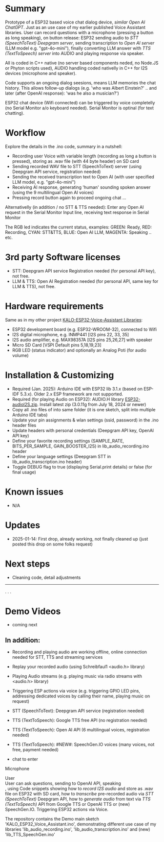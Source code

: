 # Summary
Prototype of a ESP32 based voice chat dialog device, _similar Open AI ChatGPT_. Just as an use case of my earlier published Voice Assistant libraries. User can record questions with a microphone (pressing a button as long speaking), on button release: ESP32 sending audio to _STT (SpeechToText) Deepgram server_, sending transcription to _Open AI server_ (LLM model e.g. "gpt-4o-mini"), finally converting LLM answer with _TTS (TextToSpeech) server_ into AUDIO and playing response via speaker.

All is coded in C++ native (no server based components neded, no Node.JS or Phyton scripts used), AUDIO handling coded nativelly in C++ for I2S devices (microphone and speaker).

Code supports an ongoing dialog seesions, means LLM memories the chat history. This allows follow-up dialogs (e.g. 'who was Albert Einstein?' .. and later (after OpenAI response): 'was he also a musician?')

ESP32 chat device (Wifi connected) can be triggered by voice completelly (no Serial Monitor a/o keyboard needed). Serial Monitor is optinal (for text chatting).

# Workflow
Explore the details in the .ino code, summary in a nutshell:
- Recording user Voice with variable length (recording as long a button is pressed), storing as .wav file (with 44 byte header) on SD card  
- Sending recorded WAV file to STT (SpeechToText) server (using Deepgram API service, registration needed)
- Sending the received transcription text to Open AI (with user specified LLM model, e.g. "gpt-4o-mini")
- Receiving AI response, generating 'human' sounding spoken answer (using the 9 multilingual Open AI voices)
- Pressing record button again to proceed ongoing chat ...

Alternativelly (in addition / no STT & TTS needed): Enter any Open AI request in the Serial Monitor Input line, receiving text response in Serial Monitor

The RGB led indicates the current status, examples: GREEN: Ready,  RED: Recording,  CYAN: STT&TTS,  BLUE: Open AI LLM,  MAGENTA: Speaking .. etc.

# 3rd party Software licenses
- STT: Deepgram API service Registration needed (for personal API key), not free.
- LLM & TTS: Open AI Registration needed (for personal API, same key for LLM & TTS), not free.
  
# Hardware requirements
Same as in my other project [KALO-ESP32-Voice-Assistant Libraries](https://github.com/kaloprojects/KALO-ESP32-Voice-Assistant):
- ESP32 development board (e.g. ESP32-WROOM-32), connected to Wifi
- I2S digital microphone, e.g. INMP441 [I2S pins 22, 33, 35]          
- I2S audio amplifier, e.g. MAX98357A [I2S pins 25,26,27] with speaker
- Micro SD Card [VSPI Default pins 5,18,19,23] 
- RGB LED (status indicator) and optionally an Analog Poti (for audio volume)

# Installation & Customizing
- Required (Jan. 2025): Arduino IDE with ESP32 lib 3.1.x (based on ESP-IDF 5.3.x). Older 2.x ESP framework are not supported.
- Required (for playing Audio on ESP32): AUDIO.H library [ESP32-audioI2S.zip](https://github.com/schreibfaul1/ESP32-audioI2S). Install latest zip  (3.0.11g from July 18, 2024 or newer)
- Copy all .ino files of into same folder (it is one sketch, split into multiple Arduino IDE tabs)
- Update your pin assignments & wlan settings (ssid, password) in the .ino header files
- Update headers with personal credentials (Deepgram API key, OpenAI API key)
- Define your favorite recording settings (SAMPLE_RATE, BITS_PER_SAMPLE, GAIN_BOOSTER_I2S) in lib_audio_recording.ino header
- Define your language settings (Deepgram STT in lib_audio_transcription.ino header)
- Toggle DEBUG flag to true (displaying Serial.print details) or false (for final usage)

# Known issues
- N/A

# Updates
- 2025-01-14: First drop, already working, not finally cleaned up (just posted this drop on some folks request)

# Next steps
- Cleaning code, detail adjustments

----


.
.
.

# Demo Videos
- coming next


In addition: 
-
- Recording and playing audio are working offline, online connection needed for STT, TTS and streaming services
- Replay your recorded audio (using Schreibfaul1 <audio.h> library) 
- Playing Audio streams (e.g. playing music via radio streams with <audio.h> library)
- Triggering ESP actions via voice (e.g. triggering GPIO LED pins, addressing dedicated voices by calling their name, playing music on request)
- STT (SpeechToText): Deepgram API service (registration needed)  
- TTS (TextToSpeech): Google TTS free API (no registration needed)  
- TTS (TextToSpeech): Open AI API (6 multilingual voices, registration needed)
- TTS (TextToSpeech): #NEW#: SpeechGen.IO voices (many voices, not free, payment needed)

- chat to enter 

Microphone 


User  
User can ask questions, sending to OpenAI API, speaking  
, using 
Code snippets showing how to _record I2S audio_ and store as .wav file on ESP32 with SD card, how to _transcribe_ pre-recorded audio via _STT (SpeechToText)_ Deepgram API, how to _generate audio_ from text via _TTS (TextToSpeech)_ API from Google TTS or OpenAI TTS or (new) SpeechGen.IO. Triggering ESP32 actions via Voice.

The repository contains the Demo main sketch  'KALO_ESP32_Voice_Assistant.ino', demonstrating different use case of my libraries 'lib_audio_recording.ino', 'lib_audio_transcription.ino' and (new) 'lib_TTS_SpeechGen.ino' 
